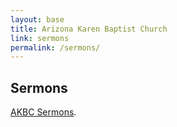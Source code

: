 ```yaml
---
layout: base
title: Arizona Karen Baptist Church
link: sermons
permalink: /sermons/
---
```


## Sermons

[AKBC Sermons](https://drive.google.com/folderview?id=0B19u6GPALdafTkQxTlMxamNkOVk&usp=sharing).